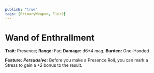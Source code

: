 ```yaml
---
publish: "true"
tags: [PrimaryWeapon, Tier2]
---
```

# Wand of Enthrallment

**Trait:** Presence; **Range:** Far; **Damage:** d6+4 mag; **Burden:** One-Handed

**Feature:** ***Persuasive:*** Before you make a Presence Roll, you can mark a Stress to gain a +2 bonus to the result.
